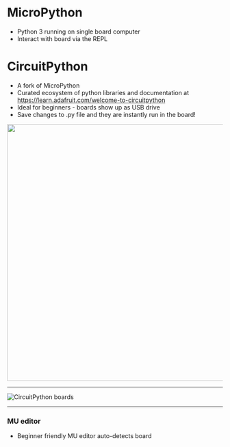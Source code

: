 # MicroPython

* Python 3 running on single board computer
* Interact with board via the REPL


# CircuitPython

* A fork of MicroPython
* Curated ecosystem of python libraries and documentation at https://learn.adafruit.com/welcome-to-circuitpython
* Ideal for beginners - boards show up as USB drive
* Save changes to .py file and they are instantly run in the board!

<p align="center">
<img src="https://cdn-learn.adafruit.com/assets/assets/000/049/442/original/circuitpython_pyboards.jpg" width="600">
</p>

---

![CircuitPython boards](https://cdn-learn.adafruit.com/assets/assets/000/049/442/original/circuitpython_pyboards.jpg)

---

### MU editor

- Beginner friendly MU editor auto-detects board
